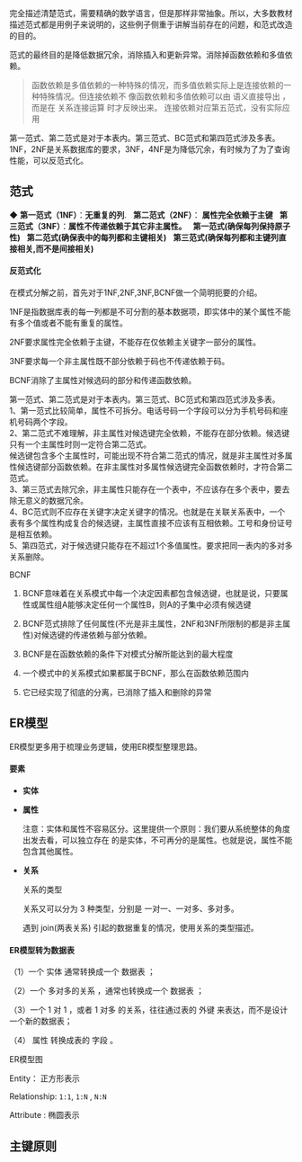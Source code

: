 完全描述清楚范式，需要精确的数学语言，但是那样非常抽象。所以，大多数教材描述范式都是用例子来说明的，这些例子侧重于讲解当前存在的问题，和范式改造的目的。

范式的最终目的是降低数据冗余，消除插入和更新异常。消除掉函数依赖和多值依赖。
> 函数依赖是多值依赖的一种特殊的情况，而多值依赖实际上是连接依赖的一种特殊情况。但连接依赖不 像函数依赖和多值依赖可以由 语义直接导出 ，而是在 关系连接运算 时才反映出来。
> 连接依赖对应第五范式，没有实际应用

第一范式、第二范式是对于本表内。第三范式、BC范式和第四范式涉及多表。
1NF，2NF是关系数据库的要求，3NF，4NF是为降低冗余，有时候为了为了查询性能，可以反范式化。





## 范式

◆ **第一范式（1NF）**：**无重复的列**.
  **第二范式（2NF）**： **属性完全依赖于主键**
  **第三范式（3NF）**：**属性不传递依赖于其它非主属性。**
  **第一范式(确保每列保持原子性)**
  **第二范式(确保表中的每列都和主键相关)**
  **第三范式(确保每列都和主键列直接相关,而不是间接相关)**


#### 反范式化

在模式分解之前，首先对于1NF,2NF,3NF,BCNF做一个简明扼要的介绍。

1NF是指数据库表的每一列都是不可分割的基本数据项，即实体中的某个属性不能有多个值或者不能有重复的属性。

2NF要求属性完全依赖于主键，不能存在仅依赖主关键字一部分的属性。

3NF要求每一个非主属性既不部分依赖于码也不传递依赖于码。

BCNF消除了主属性对候选码的部分和传递函数依赖。


第一范式、第二范式是对于本表内。第三范式、BC范式和第四范式涉及多表。  
1、第一范式比较简单，属性不可拆分。电话号码一个字段可以分为手机号码和座机号码两个字段。  
2、第二范式不难理解，非主属性对候选键完全依赖，不能存在部分依赖。候选键只有一个主属性时则一定符合第二范式。  
候选键包含多个主属性时，可能出现不符合第二范式的情况，就是非主属性对多属性候选键部分函数依赖。在非主属性对多属性候选键完全函数依赖时，才符合第二范式。  
3、第三范式去除冗余，非主属性只能存在一个表中，不应该存在多个表中，要去除无意义的数据冗余。  
4、BC范式则不应存在关键字决定关键字的情况。也就是在关联关系表中，一个表有多个属性构成复合的候选键，主属性直接不应该有互相依赖。工号和身份证号是相互依赖。  
5、第四范式，对于候选键只能存在不超过1个多值属性。要求把同一表内的多对多关系删除。

  



BCNF

1.  BCNF意味着在关系模式中每一个决定因素都包含候选键，也就是说，只要属性或属性组A能够决定任何一个属性B，则A的子集中必须有候选键

2.  BCNF范式排除了任何属性(不光是非主属性，2NF和3NF所限制的都是非主属性)对候选键的传递依赖与部分依赖。 

3.  BCNF是在函数依赖的条件下对模式分解所能达到的最大程度

4.  一个模式中的关系模式如果都属于BCNF，那么在函数依赖范围内

5.  它已经实现了彻底的分离，已消除了插入和删除的异常



## ER模型

ER模型更多用于梳理业务逻辑，使用ER模型整理思路。

#### 要素

- **实体**

- **属性**

	注意：实体和属性不容易区分。这里提供一个原则：我们要从系统整体的角度出发去看，可以独立存在 的是实体，不可再分的是属性。也就是说，属性不能包含其他属性。

- **关系**

	关系的类型

	关系又可以分为 3 种类型，分别是 一对一、一对多、多对多。

	遇到 join(两表关系) 引起的数据重复的情况，使用关系的类型描述。

	

#### ER模型转为数据表

（1）一个 实体 通常转换成一个 数据表 ； 

（2）一个 多对多的关系 ，通常也转换成一个 数据表 ； 

（3）一个 1 对 1 ，或者 1 对多 的关系，往往通过表的 外键 来表达，而不是设计一个新的数据表； 

（4） 属性 转换成表的 字段 。



ER模型图

Entity： 正方形表示

Relationship: `1:1`, `1:N` , `N:N`

Attribute : 椭圆表示









## 主键原则

 

